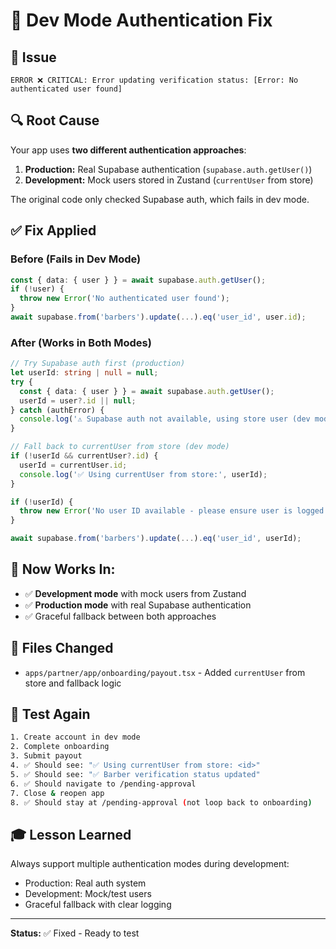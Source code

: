 # 🔧 Dev Mode Authentication Fix

## 🎯 Issue
```
ERROR ❌ CRITICAL: Error updating verification status: [Error: No authenticated user found]
```

## 🔍 Root Cause
Your app uses **two different authentication approaches**:

1. **Production:** Real Supabase authentication (`supabase.auth.getUser()`)
2. **Development:** Mock users stored in Zustand (`currentUser` from store)

The original code only checked Supabase auth, which fails in dev mode.

## ✅ Fix Applied

### Before (Fails in Dev Mode)
```typescript
const { data: { user } } = await supabase.auth.getUser();
if (!user) {
  throw new Error('No authenticated user found');
}
await supabase.from('barbers').update(...).eq('user_id', user.id);
```

### After (Works in Both Modes)
```typescript
// Try Supabase auth first (production)
let userId: string | null = null;
try {
  const { data: { user } } = await supabase.auth.getUser();
  userId = user?.id || null;
} catch (authError) {
  console.log('⚠️ Supabase auth not available, using store user (dev mode)');
}

// Fall back to currentUser from store (dev mode)
if (!userId && currentUser?.id) {
  userId = currentUser.id;
  console.log('✅ Using currentUser from store:', userId);
}

if (!userId) {
  throw new Error('No user ID available - please ensure user is logged in');
}

await supabase.from('barbers').update(...).eq('user_id', userId);
```

## 🚀 Now Works In:
- ✅ **Development mode** with mock users from Zustand
- ✅ **Production mode** with real Supabase authentication
- ✅ Graceful fallback between both approaches

## 📝 Files Changed
- `apps/partner/app/onboarding/payout.tsx` - Added `currentUser` from store and fallback logic

## 🧪 Test Again
```bash
1. Create account in dev mode
2. Complete onboarding
3. Submit payout
4. ✅ Should see: "✅ Using currentUser from store: <id>"
5. ✅ Should see: "✅ Barber verification status updated"
6. ✅ Should navigate to /pending-approval
7. Close & reopen app
8. ✅ Should stay at /pending-approval (not loop back to onboarding)
```

## 🎓 Lesson Learned
Always support multiple authentication modes during development:
- Production: Real auth system
- Development: Mock/test users
- Graceful fallback with clear logging

---

**Status:** ✅ Fixed - Ready to test
